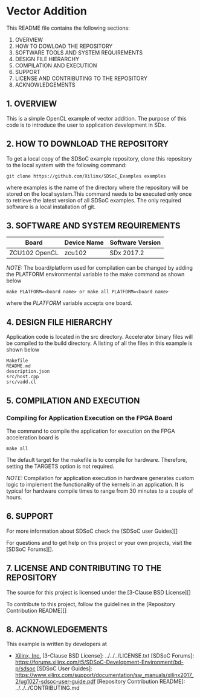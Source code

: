 Vector Addition
======================

This README file contains the following sections:

1. OVERVIEW
2. HOW TO DOWLOAD THE REPOSITORY
3. SOFTWARE TOOLS AND SYSTEM REQUIREMENTS
4. DESIGN FILE HIERARCHY
5. COMPILATION AND EXECUTION
6. SUPPORT
7. LICENSE AND CONTRIBUTING TO THE REPOSITORY
8. ACKNOWLEDGEMENTS
## 1. OVERVIEW
This is a simple OpenCL example of vector addition. The purpose of this code is to introduce the user to application development in SDx.

## 2. HOW TO DOWNLOAD THE REPOSITORY
To get a local copy of the SDSoC example repository, clone this repository to the local system with the following command:
```
git clone https://github.com/Xilinx/SDSoC_Examples examples
```
where examples is the name of the directory where the repository will be stored on the local system.This command needs to be executed only once to retrieve the latest version of all SDSoC examples. The only required software is a local installation of git.

## 3. SOFTWARE AND SYSTEM REQUIREMENTS
Board | Device Name | Software Version
------|-------------|-----------------
ZCU102 OpenCL|zcu102|SDx 2017.2


*NOTE:* The board/platform used for compilation can be changed by adding the PLATFORM environmental variable to the make command as shown below
```
make PLATFORM=<board name> or make all PLATFORM=<board name>
```
where the *PLATFORM* variable accepts one board.

## 4. DESIGN FILE HIERARCHY
Application code is located in the src directory. Accelerator binary files will be compiled to the build directory. A listing of all the files in this example is shown below

```
Makefile
README.md
description.json
src/host.cpp
src/vadd.cl
```

## 5. COMPILATION AND EXECUTION
### Compiling for Application Execution on the FPGA Board
The command to compile the application for execution on the FPGA acceleration board is
```
make all
```
The default target for the makefile is to compile for hardware. Therefore, setting the TARGETS option is not required.

*NOTE:* Compilation for application execution in hardware generates custom logic to implement the functionality of the kernels in an application.
It is typical for hardware compile times to range from 30 minutes to a couple of hours.


## 6. SUPPORT
For more information about SDSoC check the [SDSoC user Guides][]

For questions and to get help on this project or your own projects, visit the [SDSoC Forums][].


## 7. LICENSE AND CONTRIBUTING TO THE REPOSITORY
The source for this project is licensed under the [3-Clause BSD License][]

To contribute to this project, follow the guidelines in the [Repository Contribution README][]

## 8. ACKNOWLEDGEMENTS
This example is written by developers at
- [Xilinx, Inc.](http://www.xilinx.com)
[3-Clause BSD License]: ../../../LICENSE.txt
[SDSoC Forums]: https://forums.xilinx.com/t5/SDSoC-Development-Environment/bd-p/sdsoc
[SDSoC User Guides]: https://www.xilinx.com/support/documentation/sw_manuals/xilinx2017_2/ug1027-sdsoc-user-guide.pdf
[Repository Contribution README]: ../../../CONTRIBUTING.md
